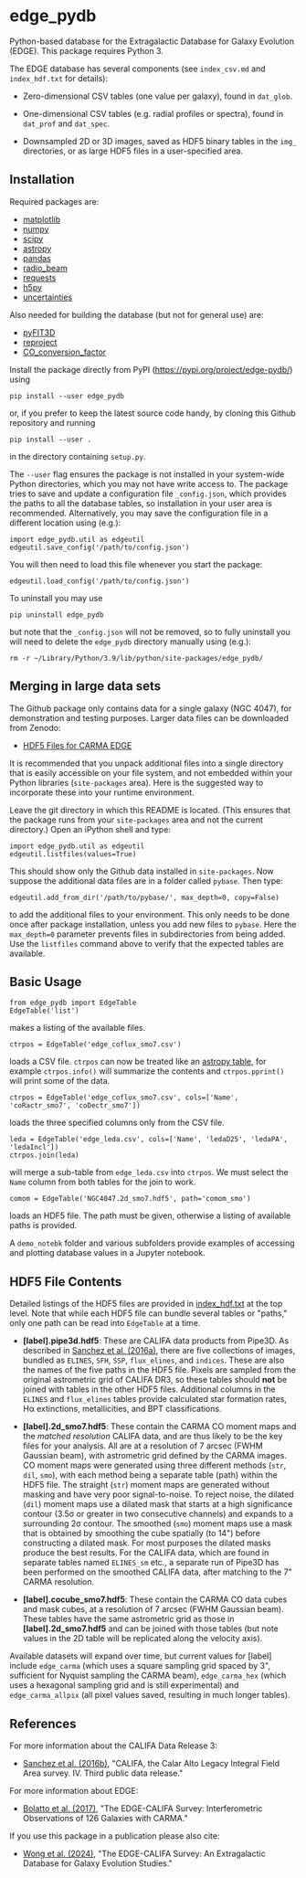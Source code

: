 # edge_pydb
Python-based database for the Extragalactic Database for Galaxy Evolution (EDGE).  This package requires Python 3.

The EDGE database has several components (see `index_csv.md` and `index_hdf.txt` for details):

* Zero-dimensional CSV tables (one value per galaxy), found in `dat_glob`.

* One-dimensional CSV tables (e.g. radial profiles or spectra), found in `dat_prof` and `dat_spec`.

* Downsampled 2D or 3D images, saved as HDF5 binary tables in the `img_` directories, or as large HDF5 files in a user-specified area.

## Installation

Required packages are:

* [matplotlib](https://matplotlib.org)
* [numpy](https://numpy.org)
* [scipy](https://scipy.org)
* [astropy](https://www.astropy.org)
* [pandas](https://pandas.pydata.org)
* [radio_beam](https://radio-beam.readthedocs.io)
* [requests](https://requests.readthedocs.io)
* [h5py](https://www.h5py.org)
* [uncertainties](https://uncertainties-python-package.readthedocs.io)

Also needed for building the database (but not for general use) are:

* [pyFIT3D](http://ifs.astroscu.unam.mx/pyPipe3D/)
* [reproject](https://reproject.readthedocs.io)
* [CO_conversion_factor](https://github.com/astrojysun/COConversionFactor)

Install the package directly from PyPI (https://pypi.org/project/edge-pydb/) using

    pip install --user edge_pydb

or, if you prefer to keep the latest source code handy, by cloning this Github repository and running

    pip install --user .

in the directory containing `setup.py`.

The `--user` flag ensures the package is not installed in your system-wide Python directories, which you may not have write access to.  The package tries to save and update a configuration file `_config.json`, which provides the paths to all the database tables, so installation in your user area is recommended.  Alternatively, you may save the configuration file in a different location using (e.g.):

    import edge_pydb.util as edgeutil
    edgeutil.save_config('/path/to/config.json')

You will then need to load this file whenever you start the package:

    edgeutil.load_config('/path/to/config.json')

To uninstall you may use

    pip uninstall edge_pydb

but note that the `_config.json` will not be removed, so to fully uninstall you will need to delete the `edge_pydb` directory manually using (e.g.):

    rm -r ~/Library/Python/3.9/lib/python/site-packages/edge_pydb/

## Merging in large data sets

The Github package only contains data for a single galaxy (NGC 4047), for demonstration and testing purposes.  Larger data files can be downloaded from Zenodo:

* [HDF5 Files for CARMA EDGE](https://zenodo.org/records/10256732)

It is recommended that you unpack additional files into a single directory that is easily accessible on your file system, and not embedded within your Python libraries (`site-packages` area).  Here is the suggested way to incorporate these into your runtime environment.

Leave the git directory in which this README is located.  (This ensures that the package runs from your `site-packages` area and not the current directory.)  Open an iPython shell and type:

    import edge_pydb.util as edgeutil
    edgeutil.listfiles(values=True)

This should show only the Github data installed in `site-packages`.  Now suppose the additional data files are in a folder called `pybase`.  Then type:

    edgeutil.add_from_dir('/path/to/pybase/', max_depth=0, copy=False)

to add the additional files to your environment.  This only needs to be done once after package installation, unless you add new files to `pybase`.  Here the `max_depth=0` parameter prevents files in subdirectories from being added.  Use the `listfiles` command above to verify that the expected tables are available.

## Basic Usage

    from edge_pydb import EdgeTable
    EdgeTable('list')

makes a listing of the available files.

    ctrpos = EdgeTable('edge_coflux_smo7.csv')

loads a CSV file.  `ctrpos` can now be treated like an [astropy table](https://docs.astropy.org/en/stable/table/), for example `ctrpos.info()` will summarize the contents and `ctrpos.pprint()` will print some of the data.

    ctrpos = EdgeTable('edge_coflux_smo7.csv', cols=['Name', 'coRactr_smo7', 'coDectr_smo7'])

loads the three specified columns only from the CSV file.

    leda = EdgeTable('edge_leda.csv', cols=['Name', 'ledaD25', 'ledaPA', 'ledaIncl'])
    ctrpos.join(leda)

will merge a sub-table from `edge_leda.csv` into `ctrpos`.  We must select the `Name` column from both tables for the join to work.

    comom = EdgeTable('NGC4047.2d_smo7.hdf5', path='comom_smo')

loads an HDF5 file.  The path must be given, otherwise a listing of available paths is provided.

A `demo_notebk` folder and various subfolders provide examples of accessing and plotting database values in a Jupyter notebook.

## HDF5 File Contents

Detailed listings of the HDF5 files are provided in [index_hdf.txt](https://github.com/tonywong94/edge_pydb/blob/master/index_hdf.txt) at the top level.  Note that while each HDF5 file can bundle several tables or "paths," only one path can be read into `EdgeTable` at a time.

- **[label].pipe3d.hdf5**: These are CALIFA data products from Pipe3D.  As described in [Sanchez et al. (2016a)](http://adsabs.harvard.edu/abs/2016RMxAA..52..171S), there are five collections of images, bundled as `ELINES`, `SFH`, `SSP`, `flux_elines`, and `indices`.  These are also the names of the five paths in the HDF5 file.  Pixels are sampled from the original astrometric grid of CALIFA DR3, so these tables should **not** be joined with tables in the other HDF5 files.  Additional columns in the `ELINES` and `flux_elines` tables provide calculated star formation rates, H&alpha; extinctions, metallicities, and BPT classifications.

- **[label].2d_smo7.hdf5**: These contain the CARMA CO moment maps and the *matched resolution* CALIFA data, and are thus likely to be the key files for your analysis.  All are at a resolution of 7 arcsec (FWHM Gaussian beam), with astrometric grid defined by the CARMA images.  CO moment maps were generated using three different methods (`str`, `dil`, `smo`), with each method being a separate table (path) within the HDF5 file.  The straight (`str`) moment maps are generated without masking and have very poor signal-to-noise.  To reject noise, the dilated (`dil`) moment maps use a dilated mask that starts at a high significance contour (3.5&sigma; or greater in two consecutive channels) and expands to a surrounding 2&sigma; contour.  The smoothed (`smo`) moment maps use a mask that is obtained by smoothing the cube spatially (to 14") before constructing a dilated mask.  For most purposes the dilated masks produce the best results.  For the CALIFA data, which are found in separate tables named `ELINES_sm` etc., a separate run of Pipe3D has been performed on the smoothed CALIFA data, after matching to the 7" CARMA resolution.

- **[label].cocube_smo7.hdf5**: These contain the CARMA CO data cubes and mask cubes, at a resolution of 7 arcsec (FWHM Gaussian beam).  These tables have the same astrometric grid as those in **[label].2d_smo7.hdf5** and can be joined with those tables (but note values in the 2D table will be replicated along the velocity axis).

Available datasets will expand over time, but current values for [label] include `edge_carma` (which uses a square sampling grid spaced by 3", sufficient for Nyquist sampling the CARMA beam), `edge_carma_hex` (which uses a hexagonal sampling grid and is still experimental) and `edge_carma_allpix` (all pixel values saved, resulting in much longer tables).

## References

For more information about the CALIFA Data Release 3:

- [Sanchez et al. (2016b)](http://adsabs.harvard.edu/abs/2016A&A...594A..36S), "CALIFA, the Calar Alto Legacy Integral Field Area survey. IV. Third public data release."

For more information about EDGE:

- [Bolatto et al. (2017)](http://adsabs.harvard.edu/abs/2017ApJ...846..159B), "The EDGE-CALIFA Survey: Interferometric Observations of 126 Galaxies with CARMA."

If you use this package in a publication please also cite:

- [Wong et al. (2024)](http://adsabs.harvard.edu/abs/2024ApJS..271...35W), "The EDGE-CALIFA Survey: An Extragalactic Database for Galaxy Evolution Studies."
